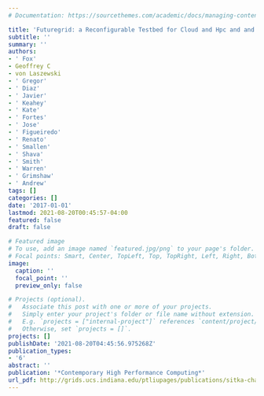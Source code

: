 ```yaml
---
# Documentation: https://sourcethemes.com/academic/docs/managing-content/

title: 'Futuregrid: a Reconfigurable Testbed for Cloud and Hpc and and Grid Computing'
subtitle: ''
summary: ''
authors:
- ' Fox'
- Geoffrey C
- von Laszewski
- ' Gregor'
- ' Diaz'
- ' Javier'
- ' Keahey'
- ' Kate'
- ' Fortes'
- ' Jose'
- ' Figueiredo'
- ' Renato'
- ' Smallen'
- ' Shava'
- ' Smith'
- ' Warren'
- ' Grimshaw'
- ' Andrew'
tags: []
categories: []
date: '2017-01-01'
lastmod: 2021-08-20T00:45:57-04:00
featured: false
draft: false

# Featured image
# To use, add an image named `featured.jpg/png` to your page's folder.
# Focal points: Smart, Center, TopLeft, Top, TopRight, Left, Right, BottomLeft, Bottom, BottomRight.
image:
  caption: ''
  focal_point: ''
  preview_only: false

# Projects (optional).
#   Associate this post with one or more of your projects.
#   Simply enter your project's folder or file name without extension.
#   E.g. `projects = ["internal-project"]` references `content/project/deep-learning/index.md`.
#   Otherwise, set `projects = []`.
projects: []
publishDate: '2021-08-20T04:45:56.975268Z'
publication_types:
- '6'
abstract: ''
publication: '*Contemporary High Performance Computing*'
url_pdf: http://grids.ucs.indiana.edu/ptliupages/publications/sitka-chapter.pdf
---
```

